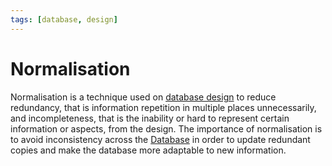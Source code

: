 ```yaml
---
tags: [database, design]
---
```


# Normalisation

Normalisation is a technique used on [database design](202302101219.md) to
reduce redundancy, that is information repetition in multiple places
unnecessarily, and incompleteness, that is the inability or hard to represent
certain information or aspects, from the design. The importance of normalisation
is to avoid inconsistency across the [Database](202302101139.md) in order to
update redundant copies and make the database more adaptable to new information.
